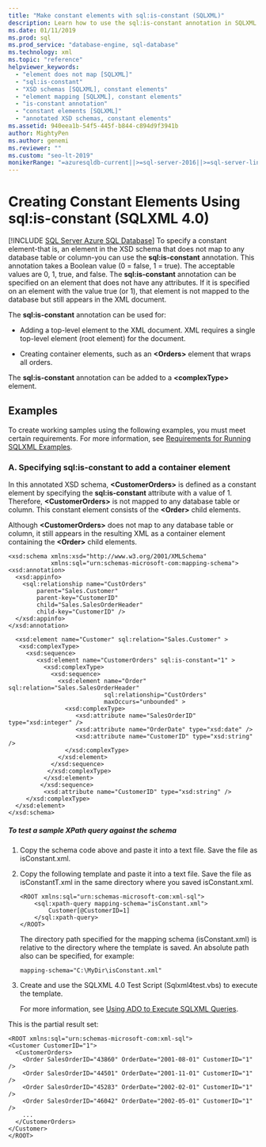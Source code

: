 ```yaml
---
title: "Make constant elements with sql:is-constant (SQLXML)"
description: Learn how to use the sql:is-constant annotation in SQLXML 4.0 to create constant elements in an XSD schema that do not map to any database table or column.
ms.date: 01/11/2019
ms.prod: sql
ms.prod_service: "database-engine, sql-database"
ms.technology: xml
ms.topic: "reference"
helpviewer_keywords: 
  - "element does not map [SQLXML]"
  - "sql:is-constant"
  - "XSD schemas [SQLXML], constant elements"
  - "element mapping [SQLXML], constant elements"
  - "is-constant annotation"
  - "constant elements [SQLXML]"
  - "annotated XSD schemas, constant elements"
ms.assetid: 940eea1b-54f5-445f-b844-c894d9f3941b
author: MightyPen
ms.author: genemi
ms.reviewer: ""
ms.custom: "seo-lt-2019"
monikerRange: "=azuresqldb-current||>=sql-server-2016||>=sql-server-linux-2017||=azuresqldb-mi-current"
---
```

# Creating Constant Elements Using sql:is-constant (SQLXML 4.0)

[!INCLUDE [SQL Server Azure SQL Database](../../includes/applies-to-version/sql-asdb.md)]
  To specify a constant element-that is, an element in the XSD schema that does not map to any database table or column-you can use the **sql:is-constant** annotation. This annotation takes a Boolean value (0 = false, 1 = true). The acceptable values are 0, 1, true, and false. The **sql:is-constant** annotation can be specified on an element that does not have any attributes. If it is specified on an element with the value true (or 1), that element is not mapped to the database but still appears in the XML document.  
  
 The **sql:is-constant** annotation can be used for:  
  
-   Adding a top-level element to the XML document. XML requires a single top-level element (root element) for the document.  
  
-   Creating container elements, such as an **\<Orders>** element that wraps all orders.  
  
 The **sql:is-constant** annotation can be added to a **\<complexType>** element.  
  
## Examples  
 To create working samples using the following examples, you must meet certain requirements. For more information, see [Requirements for Running SQLXML Examples](../../relational-databases/sqlxml/requirements-for-running-sqlxml-examples.md).  
  
### A. Specifying sql:is-constant to add a container element  
 In this annotated XSD schema, **\<CustomerOrders>** is defined as a constant element by specifying the **sql:is-constant** attribute with a value of 1. Therefore, **\<CustomerOrders>** is not mapped to any database table or column. This constant element consists of the **\<Order>** child elements.  
  
 Although **\<CustomerOrders>** does not map to any database table or column, it still appears in the resulting XML as a container element containing the **\<Order>** child elements.  
  
```  
<xsd:schema xmlns:xsd="http://www.w3.org/2001/XMLSchema"  
            xmlns:sql="urn:schemas-microsoft-com:mapping-schema">  
<xsd:annotation>  
  <xsd:appinfo>  
    <sql:relationship name="CustOrders"  
        parent="Sales.Customer"  
        parent-key="CustomerID"  
        child="Sales.SalesOrderHeader"  
        child-key="CustomerID" />  
  </xsd:appinfo>  
</xsd:annotation>  
  
  <xsd:element name="Customer" sql:relation="Sales.Customer" >  
   <xsd:complexType>  
     <xsd:sequence>  
        <xsd:element name="CustomerOrders" sql:is-constant="1" >  
          <xsd:complexType>  
            <xsd:sequence>  
              <xsd:element name="Order" sql:relation="Sales.SalesOrderHeader"  
                           sql:relationship="CustOrders"   
                           maxOccurs="unbounded" >  
                <xsd:complexType>  
                   <xsd:attribute name="SalesOrderID" type="xsd:integer" />  
                   <xsd:attribute name="OrderDate" type="xsd:date" />  
                   <xsd:attribute name="CustomerID" type="xsd:string" />  
                </xsd:complexType>  
              </xsd:element>  
            </xsd:sequence>  
           </xsd:complexType>  
          </xsd:element>  
         </xsd:sequence>  
          <xsd:attribute name="CustomerID" type="xsd:string" />  
     </xsd:complexType>  
  </xsd:element>  
</xsd:schema>  
```  
  
##### To test a sample XPath query against the schema  
  
1.  Copy the schema code above and paste it into a text file. Save the file as isConstant.xml.  
  
2.  Copy the following template and paste it into a text file. Save the file as isConstantT.xml in the same directory where you saved isConstant.xml.  
  
    ```  
    <ROOT xmlns:sql="urn:schemas-microsoft-com:xml-sql">  
        <sql:xpath-query mapping-schema="isConstant.xml">  
            Customer[@CustomerID=1]  
        </sql:xpath-query>  
    </ROOT>  
    ```  
  
     The directory path specified for the mapping schema (isConstant.xml) is relative to the directory where the template is saved. An absolute path also can be specified, for example:  
  
    ```  
    mapping-schema="C:\MyDir\isConstant.xml"  
    ```  
  
3.  Create and use the SQLXML 4.0 Test Script (Sqlxml4test.vbs) to execute the template.  

     For more information, see [Using ADO to Execute SQLXML Queries](../../relational-databases/sqlxml/using-ado-to-execute-sqlxml-4-0-queries.md).  
  
 This is the partial result set:  
  
```  
<ROOT xmlns:sql="urn:schemas-microsoft-com:xml-sql">   
<Customer CustomerID="1">   
  <CustomerOrders>   
    <Order SalesOrderID="43860" OrderDate="2001-08-01" CustomerID="1" />   
    <Order SalesOrderID="44501" OrderDate="2001-11-01" CustomerID="1" />   
    <Order SalesOrderID="45283" OrderDate="2002-02-01" CustomerID="1" />   
    <Order SalesOrderID="46042" OrderDate="2002-05-01" CustomerID="1" />   
    ...  
  </CustomerOrders>   
</Customer>   
</ROOT>  
```  
  
  
